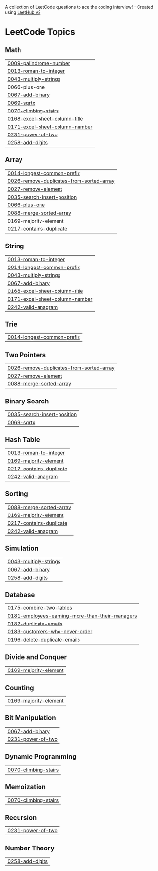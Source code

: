 A collection of LeetCode questions to ace the coding interview! - Created using [LeetHub v2](https://github.com/arunbhardwaj/LeetHub-2.0)
<!---LeetCode Topics Start-->
# LeetCode Topics
## Math
|  |
| ------- |
| [0009-palindrome-number](https://github.com/Rahad31/Leetcode/tree/master/0009-palindrome-number) |
| [0013-roman-to-integer](https://github.com/Rahad31/Leetcode/tree/master/0013-roman-to-integer) |
| [0043-multiply-strings](https://github.com/Rahad31/Leetcode/tree/master/0043-multiply-strings) |
| [0066-plus-one](https://github.com/Rahad31/Leetcode/tree/master/0066-plus-one) |
| [0067-add-binary](https://github.com/Rahad31/Leetcode/tree/master/0067-add-binary) |
| [0069-sqrtx](https://github.com/Rahad31/Leetcode/tree/master/0069-sqrtx) |
| [0070-climbing-stairs](https://github.com/Rahad31/Leetcode/tree/master/0070-climbing-stairs) |
| [0168-excel-sheet-column-title](https://github.com/Rahad31/Leetcode/tree/master/0168-excel-sheet-column-title) |
| [0171-excel-sheet-column-number](https://github.com/Rahad31/Leetcode/tree/master/0171-excel-sheet-column-number) |
| [0231-power-of-two](https://github.com/Rahad31/Leetcode/tree/master/0231-power-of-two) |
| [0258-add-digits](https://github.com/Rahad31/Leetcode/tree/master/0258-add-digits) |
## Array
|  |
| ------- |
| [0014-longest-common-prefix](https://github.com/Rahad31/Leetcode/tree/master/0014-longest-common-prefix) |
| [0026-remove-duplicates-from-sorted-array](https://github.com/Rahad31/Leetcode/tree/master/0026-remove-duplicates-from-sorted-array) |
| [0027-remove-element](https://github.com/Rahad31/Leetcode/tree/master/0027-remove-element) |
| [0035-search-insert-position](https://github.com/Rahad31/Leetcode/tree/master/0035-search-insert-position) |
| [0066-plus-one](https://github.com/Rahad31/Leetcode/tree/master/0066-plus-one) |
| [0088-merge-sorted-array](https://github.com/Rahad31/Leetcode/tree/master/0088-merge-sorted-array) |
| [0169-majority-element](https://github.com/Rahad31/Leetcode/tree/master/0169-majority-element) |
| [0217-contains-duplicate](https://github.com/Rahad31/Leetcode/tree/master/0217-contains-duplicate) |
## String
|  |
| ------- |
| [0013-roman-to-integer](https://github.com/Rahad31/Leetcode/tree/master/0013-roman-to-integer) |
| [0014-longest-common-prefix](https://github.com/Rahad31/Leetcode/tree/master/0014-longest-common-prefix) |
| [0043-multiply-strings](https://github.com/Rahad31/Leetcode/tree/master/0043-multiply-strings) |
| [0067-add-binary](https://github.com/Rahad31/Leetcode/tree/master/0067-add-binary) |
| [0168-excel-sheet-column-title](https://github.com/Rahad31/Leetcode/tree/master/0168-excel-sheet-column-title) |
| [0171-excel-sheet-column-number](https://github.com/Rahad31/Leetcode/tree/master/0171-excel-sheet-column-number) |
| [0242-valid-anagram](https://github.com/Rahad31/Leetcode/tree/master/0242-valid-anagram) |
## Trie
|  |
| ------- |
| [0014-longest-common-prefix](https://github.com/Rahad31/Leetcode/tree/master/0014-longest-common-prefix) |
## Two Pointers
|  |
| ------- |
| [0026-remove-duplicates-from-sorted-array](https://github.com/Rahad31/Leetcode/tree/master/0026-remove-duplicates-from-sorted-array) |
| [0027-remove-element](https://github.com/Rahad31/Leetcode/tree/master/0027-remove-element) |
| [0088-merge-sorted-array](https://github.com/Rahad31/Leetcode/tree/master/0088-merge-sorted-array) |
## Binary Search
|  |
| ------- |
| [0035-search-insert-position](https://github.com/Rahad31/Leetcode/tree/master/0035-search-insert-position) |
| [0069-sqrtx](https://github.com/Rahad31/Leetcode/tree/master/0069-sqrtx) |
## Hash Table
|  |
| ------- |
| [0013-roman-to-integer](https://github.com/Rahad31/Leetcode/tree/master/0013-roman-to-integer) |
| [0169-majority-element](https://github.com/Rahad31/Leetcode/tree/master/0169-majority-element) |
| [0217-contains-duplicate](https://github.com/Rahad31/Leetcode/tree/master/0217-contains-duplicate) |
| [0242-valid-anagram](https://github.com/Rahad31/Leetcode/tree/master/0242-valid-anagram) |
## Sorting
|  |
| ------- |
| [0088-merge-sorted-array](https://github.com/Rahad31/Leetcode/tree/master/0088-merge-sorted-array) |
| [0169-majority-element](https://github.com/Rahad31/Leetcode/tree/master/0169-majority-element) |
| [0217-contains-duplicate](https://github.com/Rahad31/Leetcode/tree/master/0217-contains-duplicate) |
| [0242-valid-anagram](https://github.com/Rahad31/Leetcode/tree/master/0242-valid-anagram) |
## Simulation
|  |
| ------- |
| [0043-multiply-strings](https://github.com/Rahad31/Leetcode/tree/master/0043-multiply-strings) |
| [0067-add-binary](https://github.com/Rahad31/Leetcode/tree/master/0067-add-binary) |
| [0258-add-digits](https://github.com/Rahad31/Leetcode/tree/master/0258-add-digits) |
## Database
|  |
| ------- |
| [0175-combine-two-tables](https://github.com/Rahad31/Leetcode/tree/master/0175-combine-two-tables) |
| [0181-employees-earning-more-than-their-managers](https://github.com/Rahad31/Leetcode/tree/master/0181-employees-earning-more-than-their-managers) |
| [0182-duplicate-emails](https://github.com/Rahad31/Leetcode/tree/master/0182-duplicate-emails) |
| [0183-customers-who-never-order](https://github.com/Rahad31/Leetcode/tree/master/0183-customers-who-never-order) |
| [0196-delete-duplicate-emails](https://github.com/Rahad31/Leetcode/tree/master/0196-delete-duplicate-emails) |
## Divide and Conquer
|  |
| ------- |
| [0169-majority-element](https://github.com/Rahad31/Leetcode/tree/master/0169-majority-element) |
## Counting
|  |
| ------- |
| [0169-majority-element](https://github.com/Rahad31/Leetcode/tree/master/0169-majority-element) |
## Bit Manipulation
|  |
| ------- |
| [0067-add-binary](https://github.com/Rahad31/Leetcode/tree/master/0067-add-binary) |
| [0231-power-of-two](https://github.com/Rahad31/Leetcode/tree/master/0231-power-of-two) |
## Dynamic Programming
|  |
| ------- |
| [0070-climbing-stairs](https://github.com/Rahad31/Leetcode/tree/master/0070-climbing-stairs) |
## Memoization
|  |
| ------- |
| [0070-climbing-stairs](https://github.com/Rahad31/Leetcode/tree/master/0070-climbing-stairs) |
## Recursion
|  |
| ------- |
| [0231-power-of-two](https://github.com/Rahad31/Leetcode/tree/master/0231-power-of-two) |
## Number Theory
|  |
| ------- |
| [0258-add-digits](https://github.com/Rahad31/Leetcode/tree/master/0258-add-digits) |
<!---LeetCode Topics End-->
